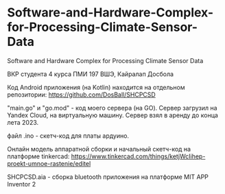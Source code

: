# Software-and-Hardware-Complex-for-Processing-Climate-Sensor-Data
Software and Hardware Complex for Processing Climate Sensor Data

ВКР студента 4 курса ПМИ 197 ВШЭ, Кайралап Досбола

Код Android приложения (на Kotlin) находится на отдельном репозитории: https://github.com/DosBall/SHCPCSD

"main.go" и "go.mod" - код моего сервера (на GO). Сервер загрузил на Yandex Cloud, на виртуальную машину. Сервер взял в аренду до конца лета 2023.

файл .ino - скетч-код для платы ардуино.

Онлайн модель аппаратной сборки и начальный скетч-код на платформе tinkercad: https://www.tinkercad.com/things/ketjWcIihep-proekt-umnoe-rastenie/editel

SHCPCSD.aia - сборка bluetooth приложения на платформе MIT APP Inventor 2

